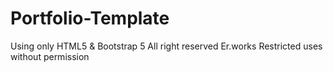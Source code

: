# Portfolio-Template
Using only HTML5 &amp; Bootstrap 5
All right reserved Er.works
Restricted uses without permission
